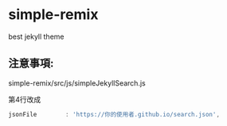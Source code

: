 # simple-remix
best jekyll theme

## 注意事項: 

simple-remix/src/js/simpleJekyllSearch.js

第4行改成
```js
jsonFile        : 'https://你的使用者.github.io/search.json',
```
